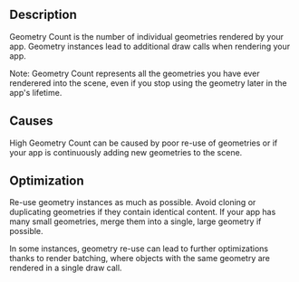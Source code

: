 ## Description
Geometry Count is the number of individual geometries rendered by your app. Geometry instances lead to additional draw calls when rendering your app. 

Note: Geometry Count represents all the geometries you have ever renderered into the scene, even if you stop using the geometry later in the app's lifetime.

## Causes
High Geometry Count can be caused by poor re-use of geometries or if your app is continuously adding new geometries to the scene.

## Optimization
Re-use geometry instances as much as possible. Avoid cloning or duplicating geometries if they contain identical content.
If your app has many small geometries, merge them into a single, large geometry if possible.

In some instances, geometry re-use can lead to further optimizations thanks to render batching, where objects with the same geometry are rendered in a single draw call.
